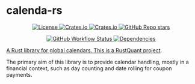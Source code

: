 # calenda-rs


<p align="center">
    <a href="#license" alt="license">
        <img alt="License" src="https://img.shields.io/badge/Dual_License-MIT_and_Apache_2.0-black?logo=apache">
    <a href="#version" alt="version">
        <img alt="Crates.io" src="https://img.shields.io/crates/v/calenda-rs?logo=rust&color=black">
    <a href="#downloads" alt="downloads">
        <img alt="Crates.io" src="https://img.shields.io/crates/d/calenda-rs?logo=rust&color=black">
    <a href="#stars" alt="stars">
        <img alt="GitHub Repo stars" src="https://img.shields.io/github/stars/avhz/calenda-rs?logo=github&color=black">
</p>

<p align="center">
    <a href="#build" alt="build">
        <img alt="GitHub Workflow Status" src="https://img.shields.io/github/actions/workflow/status/avhz/RustQuant/build.yml">
    <a href="#deps" alt="deps">
        <img alt="Dependencies" src="https://deps.rs/repo/github/avhz/calenda-rs/status.svg">
</p>

A Rust library for global calendars. This is a [RustQuant project](https://github.com/avhz/RustQuant).

The primary aim of this library is to provide calendar handling, mostly in a financial context, such as day counting and date rolling for coupon payments. 
